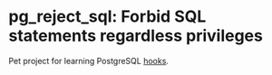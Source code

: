 # pg_reject_sql: Forbid SQL statements regardless privileges

Pet project for learning PostgreSQL [hooks](https://wiki.postgresql.org/images/e/e3/Hooks_in_postgresql.pdf).
